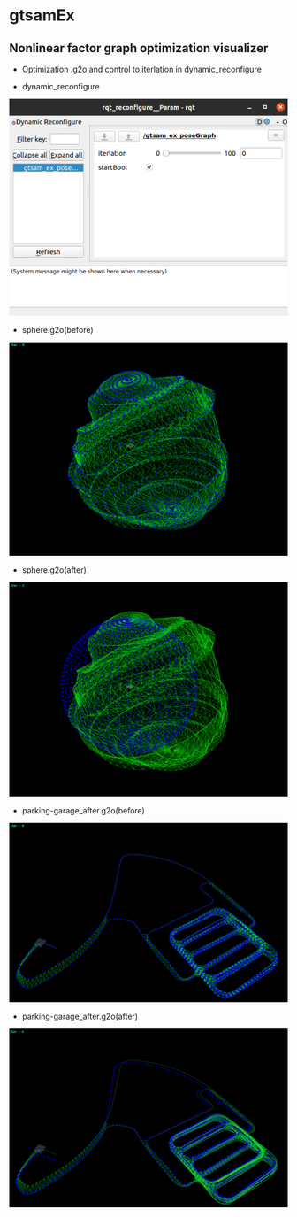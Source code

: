 # gtsamEx

## Nonlinear factor graph optimization visualizer

* Optimization .g2o and control to iterlation in dynamic_reconfigure




* dynamic_reconfigure
<img src="./img/dynamic_reconfigure.png">

* sphere.g2o(before)
<img src="./img/sphere_before.png">

* sphere.g2o(after)
<img src="./img/sphere_after.png">

* parking-garage_after.g2o(before)
<img src="./img/parking-garage_before.png">

* parking-garage_after.g2o(after)
<img src="./img/parking-garage_after.png">